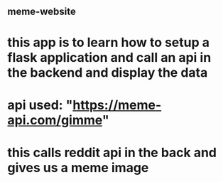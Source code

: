 ## meme-website

# this app is to learn how to setup a flask application and call an api in the backend and display the data

# api used: "https://meme-api.com/gimme"

# this calls reddit api in the back and gives us a meme image
